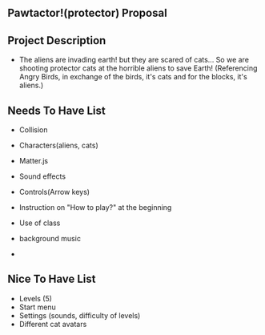 ## Pawtactor!(protector) Proposal

## Project Description
- The aliens are invading earth! but they are scared of cats...
So we are shooting protector cats at the horrible aliens to save Earth! (Referencing Angry Birds, in exchange of the birds, it's cats and for the blocks, it's aliens.)
## Needs To Have List
- Collision
- Characters(aliens, cats)
- Matter.js
- Sound effects
- Controls(Arrow keys)
- Instruction on "How to play?" at the beginning
- Use of class
- background music

- 
## Nice To Have List
- Levels (5)
- Start menu
- Settings (sounds, difficulty of levels)
- Different cat avatars
